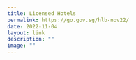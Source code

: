 ```yaml
---
title: Licensed Hotels
permalink: https://go.gov.sg/hlb-nov22/
date: 2022-11-04
layout: link
description: ""
image: ""
---
```





